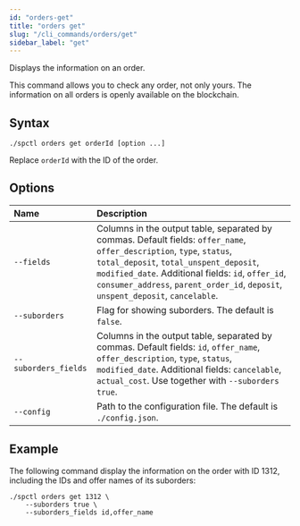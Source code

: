 ```yaml
---
id: "orders-get"
title: "orders get"
slug: "/cli_commands/orders/get"
sidebar_label: "get"
---
```


Displays the information on an order.

This command allows you to check any order, not only yours. The information on all orders is openly available on the blockchain.

## Syntax

```
./spctl orders get orderId [option ...]
```

Replace `orderId` with the ID of the order.

## Options

| **Name** | **Description** |
| :- | :- |
| `--fields` | Columns in the output table, separated by commas. Default fields: `offer_name`, `offer_description`, `type`, `status`, `total_deposit`, `total_unspent_deposit`, `modified_date`. Additional fields: `id`, `offer_id`, `consumer_address`, `parent_order_id`, `deposit`, `unspent_deposit`, `cancelable`. |
| `--suborders` | Flag for showing suborders. The default is `false`. |
| `--suborders_fields` | Columns in the output table, separated by commas. Default fields: `id`, `offer_name`, `offer_description`, `type`, `status`, `modified_date`. Additional fields: `cancelable`, `actual_cost`. Use together with `--suborders true`. |
| `--config` | Path to the configuration file. The default is `./config.json`. |

## Example

The following command display the information on the order with ID 1312, including the IDs and offer names of its suborders:

```
./spctl orders get 1312 \
    --suborders true \
    --suborders_fields id,offer_name
```